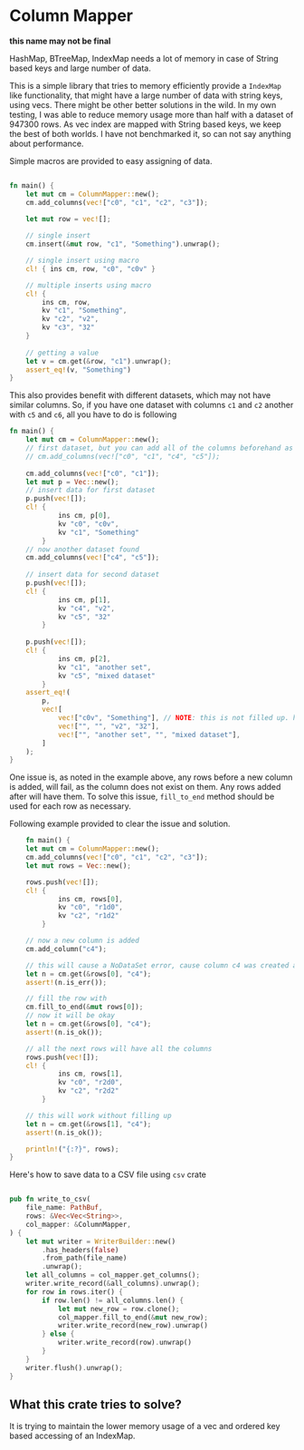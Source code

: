 # Column Mapper

**this name may not be final**

HashMap, BTreeMap, IndexMap needs a lot of memory in case of String based keys and large number of data.

This is a simple library that tries to memory efficiently provide a `IndexMap` like functionality, that might have a large number of data with string keys, using vecs. There might be other better solutions in the wild. In my own testing, I was able to reduce memory usage more than half with a dataset of 947300 rows. As vec index are mapped with String based keys, we keep the best of both worlds. I have not benchmarked it, so can not say anything about performance.


Simple macros are provided to easy assigning of data.

```rust

fn main() {
    let mut cm = ColumnMapper::new();
    cm.add_columns(vec!["c0", "c1", "c2", "c3"]);

    let mut row = vec![];
    
    // single insert
    cm.insert(&mut row, "c1", "Something").unwrap();

    // single insert using macro
    cl! { ins cm, row, "c0", "c0v" }

    // multiple inserts using macro
    cl! {
        ins cm, row,
        kv "c1", "Something",
        kv "c2", "v2",
        kv "c3", "32"
    }
    
    // getting a value
    let v = cm.get(&row, "c1").unwrap();
    assert_eq!(v, "Something")
}
```

This also provides benefit with different datasets, which may not have similar columns.
So, if you have one dataset with columns `c1` and `c2` another with `c5` and `c6`, all you have to do is following

```rust
fn main() {
    let mut cm = ColumnMapper::new();
    // first dataset, but you can add all of the columns beforehand as usual
    // cm.add_columns(vec!["c0", "c1", "c4", "c5"]);
    
    cm.add_columns(vec!["c0", "c1"]);
    let mut p = Vec::new();
    // insert data for first dataset
    p.push(vec![]);
    cl! {
            ins cm, p[0],
            kv "c0", "c0v",
            kv "c1", "Something"
        }
    // now another dataset found
    cm.add_columns(vec!["c4", "c5"]);
    
    // insert data for second dataset
    p.push(vec![]);
    cl! {
            ins cm, p[1],
            kv "c4", "v2",
            kv "c5", "32"
        }
    
    p.push(vec![]);
    cl! {
            ins cm, p[2],
            kv "c1", "another set",
            kv "c5", "mixed dataset"
        }
    assert_eq!(
        p,
        vec![
            vec!["c0v", "Something"], // NOTE: this is not filled up. how to handle it is discussed next
            vec!["", "", "v2", "32"],
            vec!["", "another set", "", "mixed dataset"],
        ]
    );
}
```

One issue is, as noted in the example above, any rows before a new column is added, will fail, as the column does not exist on them. Any rows added after will have them. To solve this issue, `fill_to_end` method should be used for each row as necessary. 

Following example provided to clear the issue and solution.
 
```rust
    fn main() {
    let mut cm = ColumnMapper::new();
    cm.add_columns(vec!["c0", "c1", "c2", "c3"]);
    let mut rows = Vec::new();

    rows.push(vec![]);
    cl! {
            ins cm, rows[0],
            kv "c0", "r1d0",
            kv "c2", "r1d2"
        }

    // now a new column is added
    cm.add_column("c4");

    // this will cause a NoDataSet error, cause column c4 was created after setting this row, and it does not exists
    let n = cm.get(&rows[0], "c4");
    assert!(n.is_err());

    // fill the row with
    cm.fill_to_end(&mut rows[0]);
    // now it will be okay
    let n = cm.get(&rows[0], "c4");
    assert!(n.is_ok());

    // all the next rows will have all the columns
    rows.push(vec![]);
    cl! {
            ins cm, rows[1],
            kv "c0", "r2d0",
            kv "c2", "r2d2"
        }

    // this will work without filling up
    let n = cm.get(&rows[1], "c4");
    assert!(n.is_ok());

    println!("{:?}", rows);
}
```

Here's how to save data to a CSV file using `csv` crate

```rust

pub fn write_to_csv(
    file_name: PathBuf,
    rows: &Vec<Vec<String>>,
    col_mapper: &ColumnMapper,
) {
    let mut writer = WriterBuilder::new()
        .has_headers(false)
        .from_path(file_name)
        .unwrap();
    let all_columns = col_mapper.get_columns();
    writer.write_record(&all_columns).unwrap();
    for row in rows.iter() {
        if row.len() != all_columns.len() {
            let mut new_row = row.clone();
            col_mapper.fill_to_end(&mut new_row);
            writer.write_record(new_row).unwrap()
        } else {
            writer.write_record(row).unwrap()
        }
    }
    writer.flush().unwrap();
}
```

## What this crate tries to solve?

It is trying to maintain the lower memory usage of a vec and ordered key based accessing of an IndexMap.